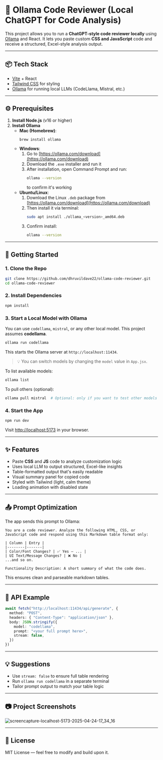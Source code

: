 # 🧠 Ollama Code Reviewer (Local ChatGPT for Code Analysis)

This project allows you to run a **ChatGPT-style code reviewer locally** using [Ollama](https://ollama.com/) and React. It lets you paste custom **CSS and JavaScript** code and receive a structured, Excel-style analysis output.

---

## 📦 Tech Stack
- [Vite](https://vitejs.dev/) + React
- [Tailwind CSS](https://tailwindcss.com/) for styling
- [Ollama](https://ollama.com/) for running local LLMs (CodeLlama, Mistral, etc.)

---

## ⚙️ Prerequisites

1. **Install Node.js** (v16 or higher)
2. **Install Ollama**
   - **Mac (Homebrew)**:
     ```bash
     brew install ollama
     ```
   - **Windows**:
     1. Go to [https://ollama.com/download](https://ollama.com/download)
     2. Download the `.exe` installer and run it
     3. After installation, open Command Prompt and run:
        ```bash
        ollama --version
        ```
        to confirm it's working
   - **Ubuntu/Linux**:
     1. Download the Linux `.deb` package from [https://ollama.com/download](https://ollama.com/download)
     2. Then install it via terminal:
        ```bash
        sudo apt install ./ollama_<version>_amd64.deb
        ```
     3. Confirm install:
        ```bash
        ollama --version
        ```

---

## 🚀 Getting Started

### 1. Clone the Repo
```bash
git clone https://github.com/dhruvildave22/ollama-code-reviewer.git
cd ollama-code-reviewer
```

### 2. Install Dependencies
```bash
npm install
```

### 3. Start a Local Model with Ollama

You can use `codellama`, `mistral`, or any other local model. This project assumes **codellama**.

```bash
ollama run codellama
```
This starts the Ollama server at `http://localhost:11434`.

> 💡 You can switch models by changing the `model` value in `App.jsx`.

To list available models:
```bash
ollama list
```
To pull others (optional):
```bash
ollama pull mistral  # Optional: only if you want to test other models
```

### 4. Start the App
```bash
npm run dev
```
Visit [http://localhost:5173](http://localhost:5173) in your browser.

---

## ✨ Features

- Paste **CSS** and **JS** code to analyze customization logic
- Uses local LLM to output structured, Excel-like insights
- Table-formatted output that's easily readable
- Visual summary panel for copied code
- Styled with Tailwind (light, calm theme)
- Loading animation with disabled state

---

## 📤 Prompt Optimization

The app sends this prompt to Ollama:

```
You are a code reviewer. Analyze the following HTML, CSS, or JavaScript code and respond using this Markdown table format only:

| Column | Entry |
|--------|-------|
| Color/Font Changes? | ✅ Yes — ... |
| UI Text/Message Changes? | ❌ No |
...and so on.

Functionality Description: A short summary of what the code does.
```

This ensures clean and parseable markdown tables.

---

## 🧪 API Example
```ts
await fetch("http://localhost:11434/api/generate", {
  method: "POST",
  headers: { "Content-Type": "application/json" },
  body: JSON.stringify({
    model: "codellama",
    prompt: "<your full prompt here>",
    stream: false,
  })
})
```

---

## 💡 Suggestions
- Use `stream: false` to ensure full table rendering
- Run `ollama run codellama` in a separate terminal
- Tailor prompt output to match your table logic

---

## 📷 Project Screenshots
![screencapture-localhost-5173-2025-04-24-17_34_16](https://github.com/user-attachments/assets/1a26c125-3779-46de-a30a-beae9db6fdc7)

---

## 📄 License
MIT License — feel free to modify and build upon it.


